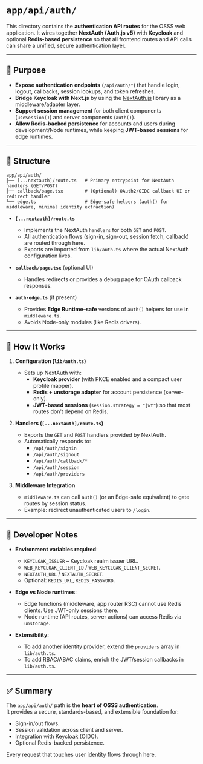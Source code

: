 # `app/api/auth/`

This directory contains the **authentication API routes** for the OSSS web application. It wires together **NextAuth (Auth.js v5)** with **Keycloak** and optional **Redis-based persistence** so that all frontend routes and API calls can share a unified, secure authentication layer.

---

## 📌 Purpose

- **Expose authentication endpoints** (`/api/auth/*`) that handle login, logout, callbacks, session lookups, and token refreshes.
- **Bridge Keycloak with Next.js** by using the [NextAuth.js](https://authjs.dev) library as a middleware/adapter layer.
- **Support session management** for both client components (`useSession()`) and server components (`auth()`).
- **Allow Redis-backed persistence** for accounts and users during development/Node runtimes, while keeping **JWT-based sessions** for edge runtimes.

---

## 📂 Structure

```
app/api/auth/
├── [...nextauth]/route.ts   # Primary entrypoint for NextAuth handlers (GET/POST)
├── callback/page.tsx        # (Optional) OAuth2/OIDC callback UI or redirect handler
└── edge.ts                  # Edge-safe helpers (auth() for middleware, minimal identity extraction)
```

- **`[...nextauth]/route.ts`**  
  - Implements the NextAuth `handlers` for both `GET` and `POST`.  
  - All authentication flows (sign-in, sign-out, session fetch, callback) are routed through here.  
  - Exports are imported from `lib/auth.ts` where the actual NextAuth configuration lives.

- **`callback/page.tsx`** (optional UI)  
  - Handles redirects or provides a debug page for OAuth callback responses.

- **`auth-edge.ts`** (if present)  
  - Provides **Edge Runtime–safe** versions of `auth()` helpers for use in `middleware.ts`.  
  - Avoids Node-only modules (like Redis drivers).

---

## 🔑 How It Works

1. **Configuration (`lib/auth.ts`)**  
   - Sets up NextAuth with:
     - **Keycloak provider** (with PKCE enabled and a compact user profile mapper).
     - **Redis + unstorage adapter** for account persistence (server-only).
     - **JWT-based sessions** (`session.strategy = "jwt"`) so that most routes don’t depend on Redis.

2. **Handlers (`[...nextauth]/route.ts`)**  
   - Exports the `GET` and `POST` handlers provided by NextAuth.
   - Automatically responds to:
     - `/api/auth/signin`
     - `/api/auth/signout`
     - `/api/auth/callback/*`
     - `/api/auth/session`
     - `/api/auth/providers`

3. **Middleware Integration**  
   - `middleware.ts` can call `auth()` (or an Edge-safe equivalent) to gate routes by session status.
   - Example: redirect unauthenticated users to `/login`.

---

## 🚦 Developer Notes

- **Environment variables required**:
  - `KEYCLOAK_ISSUER` – Keycloak realm issuer URL.
  - `WEB_KEYCLOAK_CLIENT_ID` / `WEB_KEYCLOAK_CLIENT_SECRET`.
  - `NEXTAUTH_URL` / `NEXTAUTH_SECRET`.
  - Optional: `REDIS_URL`, `REDIS_PASSWORD`.

- **Edge vs Node runtimes**:
  - Edge functions (middleware, app router RSC) cannot use Redis clients. Use JWT-only sessions there.
  - Node runtime (API routes, server actions) can access Redis via `unstorage`.

- **Extensibility**:
  - To add another identity provider, extend the `providers` array in `lib/auth.ts`.
  - To add RBAC/ABAC claims, enrich the JWT/session callbacks in `lib/auth.ts`.

---

## ✅ Summary

The `app/api/auth/` path is the **heart of OSSS authentication**.  
It provides a secure, standards-based, and extensible foundation for:

- Sign-in/out flows.  
- Session validation across client and server.  
- Integration with Keycloak (OIDC).  
- Optional Redis-backed persistence.  

Every request that touches user identity flows through here.  
